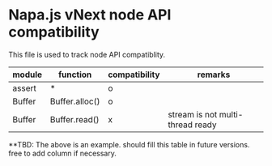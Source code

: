 # Napa.js vNext node API compatibility

This file is used to track node API compatiblity.

| module            | function                             | compatibility | remarks                                    |
|-------------------|--------------------------------------|--------------|--------------------------------------------|
| assert            | *                                    | o                 |
| Buffer            | Buffer.alloc()                       | o |
| Buffer            | Buffer.read()                       | x | stream is not multi-thread ready

**TBD: The above is an example. should fill this table in future versions. free to add column if necessary.